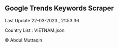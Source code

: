 

## Google Trends Keywords Scraper 
 
Last Update 22-03-2023 , 21:53:36

Country List :
VIETNAM.json



© Abdul Muttaqin 
